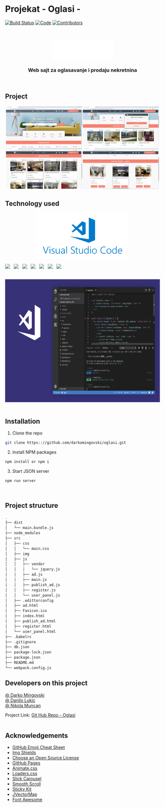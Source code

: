 # Projekat - Oglasi - 

[![Build Status][build-shield]]()
[![Code][code-clean]]()
[![Contributors][contributors-shield]]()

<br />
<p align="center">
  <a href="">
    <img src="./src/img/logo5.png" alt="Logo" width="200" height="65" style="background:rgba(55, 66, 82, 0.7)">
  </a>

  <h3 align="center">Web sajt za oglasavanje i prodaju nekretnina</h3><br>


## Project

[![Oglasi][product-screenshot]]()

## Technology used

<p align="center">
    <img src="./visualstudiocode.png" alt="Logo" width="300" height="150">

[![][html]]()&nbsp;&nbsp;
[![][css]]()&nbsp;&nbsp;
[![][js]]()&nbsp;&nbsp;
[![][jquery]](https://jquery.com)&nbsp;&nbsp;
[![][json]]()&nbsp;&nbsp;
[![][webpack]](https://webpack.js.org/)&nbsp;&nbsp;
[![][axios]](https://www.npmjs.com/package/axios)&nbsp;&nbsp;
<br>
<br>
<p align="center">
    <img src="./vscode.png" alt="Logo" width="800" height="400">
<br>
<br>

## Installation

1. Clone the repo
```sh
git clone https:://github.com/darkomingovski/oglasi.git
```
2. Install NPM packages
```sh
npm install or npm i
```
3. Start JSON server
```sh
npm run server
```
<br>

## Project structure
```sh
.
├── dist
│   └── main.bundle.js
├── node_modules
├── src
│   ├── css
│   │   └── main.css
│   ├── img
│   ├── js
│   │   ├── vendor
│   │   │   └── jquery.js
│   │   ├── ad.js
│   │   ├── main.js
│   │   ├── publish_ad.js
│   │   ├── register.js
│   │   └── user_panel.js
│   ├── .edittorconfig
│   ├── ad.html
│   ├── Favicon.ico
│   ├── index.html
│   ├── publish_ad.html
│   ├── register.html
│   └── user_panel.html
├── .babelrc
├── .gitignore
├── db.json
├── package-lock.json
├── package.json
├── README.md
└── webpack.config.js
```


## Developers on this project

[@ Darko Mingovski](https://github.com/darkomingovski)<br>
[@ Danilo Lukic](https://github.com/Danilo3110)<br>
[@ Nikola Muncan](https://github.com/dzoniD)

Project Link: [Git Hub Repo - Oglasi](https://github.com/darkomingovski/oglasi)
<br>
<br>


## Acknowledgements

* [GitHub Emoji Cheat Sheet](https://www.webpagefx.com/tools/emoji-cheat-sheet)
* [Img Shields](https://shields.io)
* [Choose an Open Source License](https://choosealicense.com)
* [GitHub Pages](https://pages.github.com)
* [Animate.css](https://daneden.github.io/animate.css)
* [Loaders.css](https://connoratherton.com/loaders)
* [Slick Carousel](https://kenwheeler.github.io/slick)
* [Smooth Scroll](https://github.com/cferdinandi/smooth-scroll)
* [Sticky Kit](http://leafo.net/sticky-kit)
* [JVectorMap](http://jvectormap.com)
* [Font Awesome](https://fontawesome.com)


<!-- LINKS & IMAGES -->
[build-shield]: https://img.shields.io/badge/build-passing-brightgreen.svg?style=popout
[code-clean]: https://img.shields.io/badge/code_style-standard-brightgreen.svg?style=popout
[contributors-shield]: https://img.shields.io/badge/contributors-2-orange.svg?style=popout
[html]: https://img.shields.io/badge/HTML-v5-red.svg?style=popout&logo=html5
[css]: https://img.shields.io/badge/CSS-v3-blue.svg?style=popout&logo=css3
[js]: https://img.shields.io/badge/JavaScript-ES6-yellow.svg?style=popout&logo=javascript
[jquery]: https://img.shields.io/badge/jQuery-v3.3.1-violet.svg?style=popout&logo=jquery
[json]: https://img.shields.io/badge/JSON-v^0.14.2-green.svg?style=popout&logo=json
[webpack]: https://img.shields.io/badge/WebPack-v4.29.6-blue.svg?style=popout&logo=webpack
[axios]: https://img.shields.io/badge/AXIOS-v^0.18.0-lightblue.svg?style=popout&logo=codesandbox
[product-screenshot]: ./ss.jpg